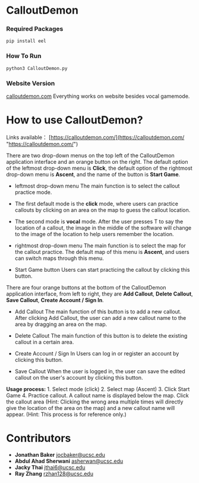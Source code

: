 # CalloutDemon

### Required Packages
`pip install eel`  

### How To Run
`python3 CalloutDemon.py`  

### Website Version
[calloutdemon.com](https://calloutdemon.com/)
Everything works on website besides vocal gamemode.

# How to use CalloutDemon?
Links available：
[https://calloutdemon.com/](https://calloutdemon.com/ "https://calloutdemon.com/")

There are two drop-down menus on the top left of the CalloutDemon application interface and an orange button on the right. The default option of the leftmost drop-down menu is **Click**, the default option of the rightmost drop-down menu is **Ascent**, and the name of the button is **Start Game**.

 - leftmost drop-down menu
 The main function is to select the callout practice mode. 
 - The first default mode is the **click** mode, where users can practice callouts by clicking on an area on the map to guess the callout location.
 - The second mode is **vocal** mode. After the user presses T to say the location of a callout, the image in the middle of the software will change to the image of the location to help users remember the location.

- rightmost drop-down menu
The main function is to select the map for the callout practice. The default map of this menu is **Ascent**, and users can switch maps through this menu.

- Start Game button
Users can start practicing the callout by clicking this button.

There are four orange buttons at the bottom of the CalloutDemon application interface, from left to right, they are **Add Callout**, **Delete Callout**, **Save Callout**, **Create Account / Sign In**.
 - Add Callout
The main function of this button is to add a new callout. After clicking Add Callout, the user can add a new callout name to the area by dragging an area on the map.

- Delete Callout
The main function of this button is to delete the existing callout in a certain area.

- Create Account / Sign In
Users can log in or register an account by clicking this button.

- Save Callout
When the user is logged in, the user can save the edited callout on the user's account by clicking this button.

**Usage process:** 1. Select mode (click) 2. Select map (Ascent) 3. Click Start Game 4. Practice callout. A callout name is displayed below the map. Click the callout area (Hint: Clicking the wrong area multiple times will directly give the location of the area on the map) and a new callout name will appear.
(Hint: This process is for reference only.)

# Contributors
- **Jonathan Baker** jocbaker@ucsc.edu
- **Abdul Ahad Sherwani** asherwan@ucsc.edu
- **Jacky Thai** jthai6@ucsc.edu
- **Ray Zhang** rzhan128@ucsc.edu
